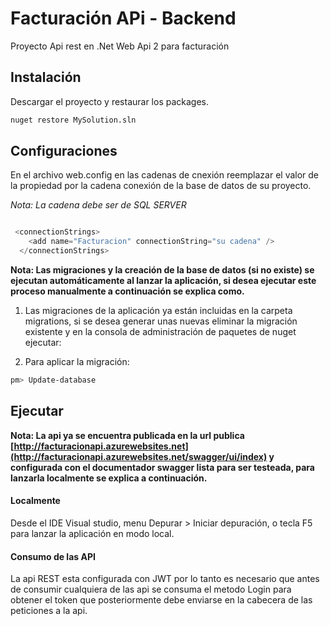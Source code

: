 # Facturación APi - Backend

Proyecto Api rest en .Net Web Api 2 para facturación

## Instalación

Descargar el proyecto y restaurar los packages.
```bash
nuget restore MySolution.sln
```

## Configuraciones
En el archivo web.config en las cadenas de cnexión reemplazar el valor de la propiedad por la cadena conexión de la base de datos de su proyecto.

*Nota: La cadena debe ser de SQL SERVER*


```c#

 <connectionStrings>
    <add name="Facturacion" connectionString="su cadena" />
  </connectionStrings>

```
**Nota: Las migraciones y la creación de la base de datos (si no existe) se ejecutan automáticamente al lanzar la aplicación, si desea ejecutar este proceso manualmente a continuación se explica como.**


1. Las migraciones de la aplicación ya están incluidas en la carpeta migrations, si se desea generar unas nuevas eliminar la migración existente y  en la consola de administración de paquetes de nuget ejecutar:

2. Para aplicar la migración:
```bash
pm> Update-database
```

## Ejecutar

**Nota: La api ya se encuentra publicada en la url publica [http://facturacionapi.azurewebsites.net](http://facturacionapi.azurewebsites.net/swagger/ui/index) 
y configurada con el documentador swagger lista para ser testeada, para lanzarla localmente se explica a continuación.**

#### Localmente
Desde el IDE Visual studio, menu Depurar > Iniciar depuración, o tecla F5 para lanzar la aplicación en modo local.


#### Consumo de las API

La api REST esta configurada con JWT por lo tanto es necesario que antes de consumir cualquiera de las api se consuma el metodo Login para obtener el token que posteriormente debe enviarse en la cabecera de las peticiones a la api.

